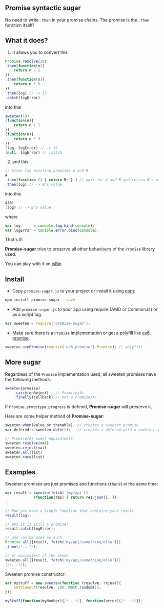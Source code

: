 ## Promise syntactic sugar

No need to write `.then` in your promise chains.
The promise is the `.then` function itself!

## What it does?

1) It allows you to convert this

```js
Promise.resolve(10)
.then(function(n){
    return n / 2
})
.then(function(n){
    return n * 3
})
.then(log) // -> 15
.catch(logError)
```

into this

```js
sweeten(10)
(function(n){
    return n / 2
})
(function(n){
    return n * 3
})
(log, logError) // -> 15
(null, logError) // .catch
```

2) and this

```js
// Given two existing promises A and B
A
.then(function () { return B; } ) // wait for A and B and return B's value
.then(log) // -> B's value
```

into this

```js
A(B)
(log) // -> B's value
```

where

```js
var log      = console.log.bind(console);
var logError = console.error.bind(console);
```

That's it!

**Promise-sugar** tries to preserve all other behaviours of the `Promise` library used.


You can play with it on [jsBin](https://jsbin.com/punaxa/edit?js,console,output)


## Install

- Copy `promise-sugar.js` to your project or install it using [npm](https://www.npmjs.com/package/promise-sugar):

```sh
npm install promise-sugar --save
```

- Add `promise-sugar.js` to your app using require (AMD or CommonJs) or as a script tag.
```js
var sweeten = require('promise-sugar');
```

- Make sure there is a `Promise` implementation or get a polyfill like [es6-promise](https://www.npmjs.com/package/es6-promise).

```js
sweeten.usePromise(require('es6-promise').Promise); // polyfill
```


## More sugar

Regardless of the `Promise` implementation used, all sweeten promises have the following methods:

```js
sweeten(promise)
    .catch(onReject)   // Promite/A+
    .finally(callback) // not a Promise/A+
```

If `Promise.prototype.progress` is defined, **Promise-sugar** will preserve it.

Here are some helper method of **Promise-sugar**:

```js
sweeten.when(value_or_thenable); // creates a sweeten promise
var defered = sweeten.defer();   // creates a defered with a sweeten .promise

// Promise/A+ sweet equivalents
sweeten.resolve(val)
sweeten.reject(val)
sweeten.all(list)
sweeten.race(list)

```


## Examples

Sweeten promises are just promises and functions (`then`s) at the same time:

```js
var result = sweeten(fetch('/my/api'))
             (function(res) { return res.json(); })
;

// Now you have a simple function that contains your result
result(log);

// and it is still a promise!
result.catch(logError);

// and can be used as such
Promise.all([result, fetch('my/api/something/else')])
.then(/*...*/);

// or equivalent of the above
sweeten.all([result, fetch('my/api/something/else')])
(/*...*/);
```

Sweeten promise constructor:

```js
var myStuff = new sweeten(function (resolve, rejext){
    setTimeout(resolve, 100, Math.random());
});

myStuff(function(myNumber){/*...*/}, function(error){/*...*/});
```
